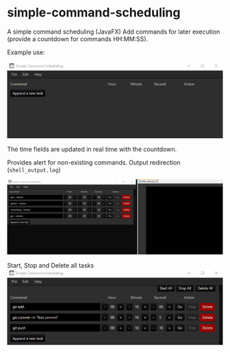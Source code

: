 # simple-command-scheduling
A simple command scheduling (JavaFX)
Add commands for later execution (provide a countdown for commands HH:MM:SS).

Example use:

![Image of demo screenshot gif](demo-screenshot-1.gif)

The time fields are updated in real time with the countdown.

Provides alert for non-existing commands.
Output redirection (`shell_output.log`)

![Image of demo screenshot gif](demo-screenshot-2.gif)

Start, Stop and Delete all tasks
![Image of demo screenshot gif](demo-screenshot-3.gif)
